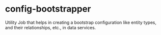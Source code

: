 # config-bootstrapper
Utility Job that helps in creating a bootstrap configuration like entity types, and their relationships, etc., in data services.

